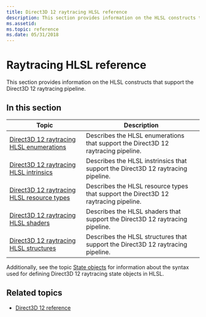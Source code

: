 ```yaml
---
title: Direct3D 12 raytracing HLSL reference
description: This section provides information on the HLSL constructs that support the Direct3D 12 raytracing pipeline.
ms.assetid: 
ms.topic: reference
ms.date: 05/31/2018
---
```


# Raytracing HLSL reference

This section provides information on the HLSL constructs that support the Direct3D 12 raytracing pipeline.

## In this section

| Topic | Description |
|-|-|
| [Direct3D 12 raytracing HLSL enumerations](direct3d-12-raytracing-hlsl-enumerations.md) | Describes the HLSL enumerations that support the Direct3D 12 raytracing pipeline.  |
| [Direct3D 12 raytracing HLSL intrinsics](direct3d-12-raytracing-hlsl-intrinsics.md) | Describes the HLSL instrinsics that support the Direct3D 12 raytracing pipeline. |
| [Direct3D 12 raytracing HLSL resource types](direct3d-12-raytracing-hlsl-resource-types.md) | Describes the HLSL resource types that support the Direct3D 12 raytracing pipeline. |
| [Direct3D 12 raytracing HLSL shaders](direct3d-12-raytracing-hlsl-shaders.md) | Describes the HLSL shaders that support the Direct3D 12 raytracing pipeline. |
| [Direct3D 12 raytracing HLSL structures](direct3d-12-raytracing-hlsl-structures.md) | Describes the HLSL structures that support the Direct3D 12 raytracing pipeline. |

Additionally, see the topic [State objects](../direct3dhlsl/dx-graphics-hlsl-state-object.md) for information about the syntax used for defining Direct3D 12 raytracing state objects in HLSL.

## Related topics

* [Direct3D 12 reference](direct3d-12-reference.md)
